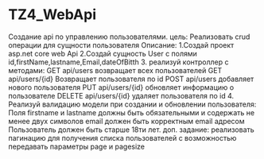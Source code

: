 # TZ4_WebApi
Создание api по управлению пользователями.
цель: Реализовать crud операции для сущности пользователя
Описание:
1.Создай проект asp.net core web Api
2.Создай сущность User с полями id,firstName,lastname,Email,dateOfBitth
3. реализуй контроллер с методами:
GET api/users возвращает всех пользователей
GET api/users/{id} Возвращает пользователя по id
POST api/users добавляет нового пользователя
PUT api/users/{id} обновляет информацию о пользователе
DELETE api/users/{id} удаляет пользователя по id
4. Реализуй валидацию модели при создании и обновлении пользователя:
Поля firstname и lastname должны быть обязательными и содержать не менее двух символов
email должен быть корректным email адресом
Пользователь должен быть старше 18ти лет.
доп. задание: реализовать пагинацию для получения списка пользователей с возможностью передавать параметры page и pagesize
